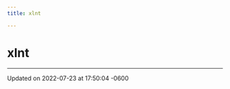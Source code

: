 ```yaml
---
title: xlnt

---
```


# xlnt








-------------------------------

Updated on 2022-07-23 at 17:50:04 -0600